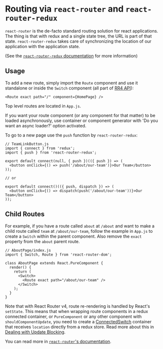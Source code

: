 # Routing via `react-router` and `react-router-redux`

`react-router` is the de-facto standard routing solution for react applications.
The thing is that with redux and a single state tree, the URL is part of that
state. `react-router-redux` takes care of synchronizing the location of our
application with the application state.

(See the [`react-router-redux` documentation](https://github.com/ReactTraining/react-router/tree/master/packages/react-router-redux)
for more information)

## Usage

To add a new route, simply import the `Route` component and use it standalone or inside the `Switch` component (all part of [RR4 API](https://reacttraining.com/react-router/web/api)):

```JS
<Route exact path="/" component={HomePage} />
```

Top level routes are located in `App.js`.

If you want your route component (or any component for that matter) to be loaded asynchronously, use container or component generator with 'Do you want an async loader?' option activated. 

To go to a new page use the `push` function by `react-router-redux`:

```JS
// TeamLinkButton.js
import { connect } from 'redux';
import { push } from 'react-router-redux';

export default connect(null, { push })(({ push }) => (
  <button onClick={() => push('/about/our-team')}>Our Team</button>
));

// or

export default connect()(({ push, dispatch }) => (
  <button onClick={() => dispatch(push('/about/our-team'))}>Our Team</button>
));
```

## Child Routes
For example, if you have a route called `about` at `/about` and want to make a child route called `team` at `/about/our-team`, follow the example
in `App.js` to create a `Switch` within the parent component. Also remove the `exact` property from the `about` parent route.

```JS
// AboutPage/index.js
import { Switch, Route } from 'react-router-dom';

class AboutPage extends React.PureComponent {
  render() {
    return (
      <Switch>
        <Route exact path="/about/our-team" />
      </Switch>
    );
  }
}
```

Note that with React Router v4, route re-rendering is handled by React's `setState`. This
means that when wrapping route components in a redux connected container, or `PureComponent` or any other component with 
`shouldComponentUpdate`, you need to create a [ConnectedSwitch](https://github.com/ReactTraining/react-router/issues/5072#issuecomment-310184271)
container that receives `location` directly from a redux store. Read more about this in 
[Dealing with Update Blocking](https://reacttraining.com/react-router/web/guides/dealing-with-update-blocking).

You can read more in [`react-router`'s documentation](https://reacttraining.com/react-router/web/api).
